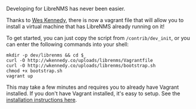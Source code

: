 Developing for LibreNMS has never been easier.

Thanks to [Wes Kennedy](https://twitter.com/livearchivist), there is
now a vagrant file that will allow you to install a virtual machine
that has LibreNMS already running on it!

To get started, you can just copy the script from `/contrib/dev_init`,
or you can enter the following commands into your shell:

```
mkdir -p dev/librenms && cd $_
curl -O http://wkennedy.co/uploads/librenms/Vagrantfile
curl -O http://wkennedy.co/uploads/librenms/bootstrap.sh
chmod +x bootstrap.sh
vagrant up
```

This may take a few minutes and requires you to already have Vagrant
installed.  If you don't have Vagrant installed, it's easy to setup.
See the [installation instructions here](http://docs.vagrantup.com/v2/installation/).